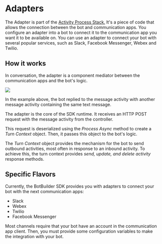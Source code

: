 # Adapters

The Adapter is part of the [Activity Process Stack.](https://docs.microsoft.com/en-us/azure/bot-service/bot-builder-basics?view=azure-bot-service-4.0&tabs=csharp#the-activity-processing-stack) It's a piece of code that allows the connection between the bot and communication apps. You configure an adapter into a bot to connect it to the communication app you want it to be available on. You can use an adapter to connect your bot with several popular services, such as Slack, Facebook Messenger, Webex and Twilio. 



## How it works

In conversation, the adapter is a component mediator between the communication apps and the bot's logic.

![](C:\Users\BillyDelgado\Desktop\Adapters\media\bot-builder-adapter-work-flow.png)



In the example above, the bot replied to the message activity with another message activity containing the same text message. 

The adapter is the core of the SDK runtime. It receives an HTTP POST request with the message activity from the controller. 

This request is deserialized using the *Process Async* method to create a *Turn Context* object. Then, it passes this object to the bot's logic. 

The *Turn Context* object provides the mechanism for the bot to send outbound activities, most often in response to an inbound activity. To achieve this, the turn context provides *send, update, and delete activity* response methods. 



## **Specific Flavors**

Currently, the BotBuilder SDK provides you with adapters to connect your bot with the next communication apps:

- Slack
- Webex
- Twilio 
- Facebook Messenger

Most channels require that your bot have an account in the communication app client. Then, you must provide some configuration variables to make the integration with your bot.